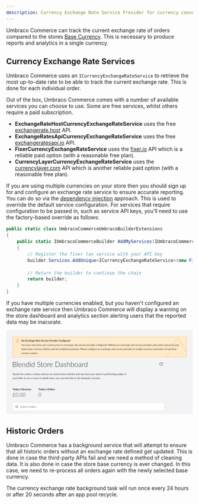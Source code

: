 ```yaml
---
description: Currency Exchange Rate Service Provider for currency conversion in Umbraco Commerce.
---
```


Umbraco Commerce can track the current exchange rate of orders compared to the stores [Base Currency](./base-currency.md). This is necessary to produce reports and analytics in a single currency.


## Currency Exchange Rate Services

Umbraco Commerce uses an `ICurrencyExchangeRateService` to retrieve the most up-to-date rate to be able to track the current exchange rate. This is done for each individual order.

Out of the box, Umbraco Commerce comes with a number of available services you can choose to use. Some are free services, whilst others require a paid subscription.

* **ExchangeRateHostCurrencyExchangeRateService** uses the free [exchangerate.host](https://exchangerate.host/) API.
* **ExchangeRatesApiCurrencyExchangeRateService** uses the free [exchangeratesapi.io](https://exchangeratesapi.io/) API.
* **FixerCurrencyExchangeRateService** uses the [fixer.io](https://fixer.io/) API which is a reliable paid option (with a reasonable free plan).
* **CurrencyLayerCurrencyExchangeRateService** uses the [currencylayer.com](https://currencylayer.com/) API which is another reliable paid option (with a reasonable free plan).

If you are using multiple currencies on your store then you should sign up for and configure an exchange rate service to ensure accurate reporting. You can do so via the [dependency injection](dependency-injection.md) approach. This is used to override the default service configuration. For services that require configuration to be passed in, such as service API keys, you'll need to use the factory-based override as follows:

```csharp
public static class UmbracoCommerceUmbracoBuilderExtensions
{
    public static IUmbracoCommerceBuilder AddMyServices(IUmbracoCommerceBuilder builder)
    {
        // Register the fixer tax service with your API key
        builder.Services.AddUnique<ICurrencyExchangeRateService>(new FixerCurrencyExchangeRateService("YOUR_FIXER_API_KEY"));
        
        // Return the builder to continue the chain
        return builder;
    }
}
```

If you have multiple currencies enabled, but you haven't configured an exchange rate service then Umbraco Commerce will display a warning on the store dashboard and analytics section alerting users that the reported data may be inacurate.

![No Exchange Rate Service Provider Warning](../media/v14/no-exchange-rate-provider.png)

## Historic Orders

Umbraco Commerce has a background service that will attempt to ensure that all historic orders without an exchange rate defined get updated. This is done in case the third-party APIs fail and we need a method of cleaning data. It is also done in case the store base currency is ever changed. In this case, we need to re-process all orders again with the newly selected base currency.

The currency exchange rate background task will run once every 24 hours or after 20 seconds after an app pool recycle.
